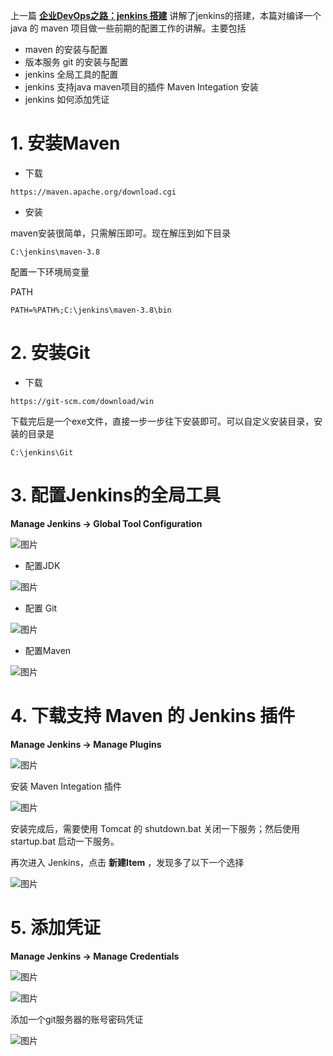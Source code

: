 上一篇 [**企业DevOps之路：jenkins 搭建**](http://mp.weixin.qq.com/s?__biz=MzA4MTk3MjI0Mw==&mid=2247495460&idx=1&sn=924b366c9c510852279018129a3044a1&chksm=9f8e7258a8f9fb4e0d517ccc4a6fe666c83224e1ad7637a82fc83ff87cc0c5c042878af437da&scene=21#wechat_redirect) 讲解了jenkins的搭建，本篇对编译一个 java 的 maven 项目做一些前期的配置工作的讲解。主要包括

- maven 的安装与配置
- 版本服务 git 的安装与配置
- jenkins 全局工具的配置
- jenkins 支持java maven项目的插件 Maven Integation 安装
- jenkins 如何添加凭证

# 1. 安装Maven

- 下载

```
https://maven.apache.org/download.cgi
```

- 安装

maven安装很简单，只需解压即可。现在解压到如下目录

```
C:\jenkins\maven-3.8
```

配置一下环境局变量

PATH

```
PATH=%PATH%;C:\jenkins\maven-3.8\bin
```

# 2. 安装Git

- 下载

```
https://git-scm.com/download/win
```

下载完后是一个exe文件，直接一步一步往下安装即可。可以自定义安装目录，安装的目录是

```
C:\jenkins\Git
```

# 3. 配置Jenkins的全局工具

**Manage Jenkins -> Global Tool Configuration**

![图片](images\2-1.png)

- 配置JDK

![图片](images\2-2.png)

- 配置 Git

![图片](images\2-3.png)

- 配置Maven

![图片](images\2-4.png)

# 4. 下载支持 Maven 的 Jenkins 插件 

**Manage Jenkins -> Manage Plugins**

![图片](images\2-5.png)

安装 Maven Integation 插件

![图片](images\2-6.png)

安装完成后，需要使用 Tomcat 的 shutdown.bat 关闭一下服务；然后使用 startup.bat 启动一下服务。

再次进入 Jenkins，点击 **新建Item** ，发现多了以下一个选择

![图片](images\2-7.png)

# 5. 添加凭证

**Manage Jenkins -> Manage Credentials**

![图片](images\2-8.png)

![图片](images\2-9.png)

添加一个git服务器的账号密码凭证

![图片](images\2-10.png)